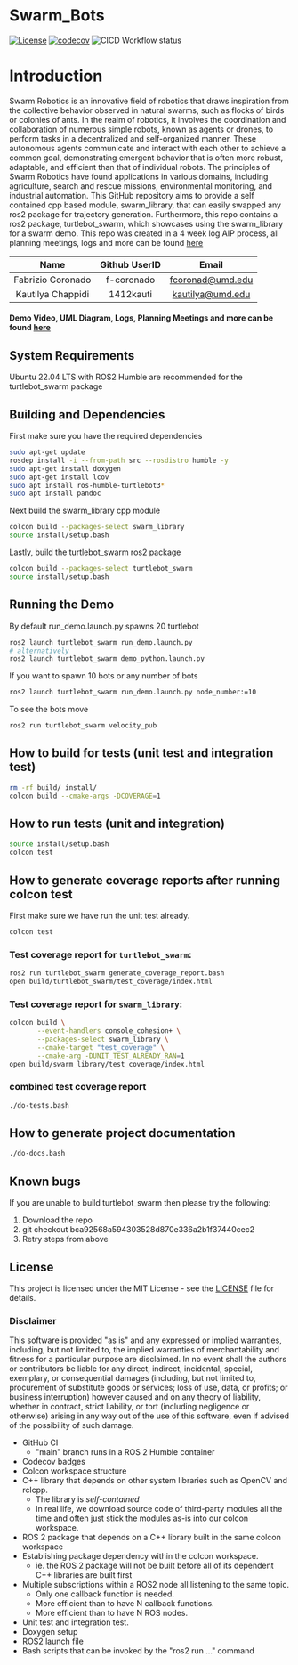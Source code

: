 # Swarm_Bots

[![License](https://img.shields.io/badge/license-MIT-blue.svg)](LICENSE)
[![codecov](https://codecov.io/gh/f-coronado/swarm_bots/branch/main/graph/badge.svg)](https://codecov.io/gh/f-coronado/swarm_bots)
![CICD Workflow status](https://github.com/f-coronado/swarm_bots/actions/workflows/run-unit-test-and-upload-codecov.yml/badge.svg)


# Introduction
Swarm Robotics is an innovative field of robotics that draws inspiration from the collective behavior observed in natural swarms, such as flocks of birds or colonies of ants. In the realm of robotics, it involves the coordination and collaboration of numerous simple robots, known as agents or drones, to perform tasks in a decentralized and self-organized manner. These autonomous agents communicate and interact with each other to achieve a common goal, demonstrating emergent behavior that is often more robust, adaptable, and efficient than that of individual robots. The principles of Swarm Robotics have found applications in various domains, including agriculture, search and rescue missions, environmental monitoring, and industrial automation. This GitHub repository aims to provide a self contained cpp based module, swarm_library, that can easily swapped any ros2 package for trajectory generation. Furthermore, this repo contains a ros2 package, turtlebot_swarm, which showcases using the swarm_library for a swarm demo. This repo was created in a 4 week log AIP process, all planning meetings, logs and more can be found [here](https://drive.google.com/drive/folders/1ltB3tIcugKpeDje7qDEQy7WUJzHPNTlJ?usp=sharing)

|Name|Github UserID|Email|
|:---:|:---:|:---:|
|Fabrizio Coronado|f-coronado|fcoronad@umd.edu|
|Kautilya Chappidi|1412kauti|kautilya@umd.edu|


#### Demo Video, UML Diagram, Logs, Planning Meetings and more can be found [here](https://drive.google.com/drive/folders/1ltB3tIcugKpeDje7qDEQy7WUJzHPNTlJ?usp=sharing)


## System Requirements
Ubuntu 22.04 LTS with ROS2 Humble are recommended for the turtlebot_swarm package

## Building and Dependencies
First make sure you have the required dependencies
```bash
sudo apt-get update
rosdep install -i --from-path src --rosdistro humble -y
sudo apt-get install doxygen
sudo apt-get install lcov
sudo apt install ros-humble-turtlebot3*
sudo apt install pandoc
```
Next build the swarm_library cpp module
```bash
colcon build --packages-select swarm_library
source install/setup.bash
```
Lastly, build the turtlebot_swarm ros2 package
```bash
colcon build --packages-select turtlebot_swarm
source install/setup.bash
```

## Running the Demo
By default run_demo.launch.py spawns 20 turtlebot
```bash
ros2 launch turtlebot_swarm run_demo.launch.py 
# alternatively
ros2 launch turtlebot_swarm demo_python.launch.py
```
If you want to spawn 10 bots or any number of bots
```bash
ros2 launch turtlebot_swarm run_demo.launch.py node_number:=10 
```
To see the bots move
```bash
ros2 run turtlebot_swarm velocity_pub
```

## How to build for tests (unit test and integration test)

```bash
rm -rf build/ install/
colcon build --cmake-args -DCOVERAGE=1
```

## How to run tests (unit and integration)

```bash
source install/setup.bash
colcon test
```

## How to generate coverage reports after running colcon test

First make sure we have run the unit test already.

```bash
colcon test
```

### Test coverage report for `turtlebot_swarm`:

``` bash
ros2 run turtlebot_swarm generate_coverage_report.bash
open build/turtlebot_swarm/test_coverage/index.html
```

### Test coverage report for `swarm_library`:

``` bash
colcon build \
       --event-handlers console_cohesion+ \
       --packages-select swarm_library \
       --cmake-target "test_coverage" \
       --cmake-arg -DUNIT_TEST_ALREADY_RAN=1
open build/swarm_library/test_coverage/index.html
```

### combined test coverage report

``` bash
./do-tests.bash
```

## How to generate project documentation
``` bash
./do-docs.bash
```

## Known bugs
If you are unable to build turtlebot_swarm then please try the following:
1. Download the repo
2. git checkout bca92568a594303528d870e336a2b1f37440cec2
3. Retry steps from above

## License

This project is licensed under the MIT License - see the [LICENSE](LICENSE) file for details.

### Disclaimer

This software is provided "as is" and any expressed or implied warranties, including, but not limited to, the implied warranties of merchantability and fitness for a particular purpose are disclaimed. In no event shall the authors or contributors be liable for any direct, indirect, incidental, special, exemplary, or consequential damages (including, but not limited to, procurement of substitute goods or services; loss of use, data, or profits; or business interruption) however caused and on any theory of liability, whether in contract, strict liability, or tort (including negligence or otherwise) arising in any way out of the use of this software, even if advised of the possibility of such damage.

  - GitHub CI
    - "main" branch runs in a ROS 2 Humble container
  - Codecov badges
  - Colcon workspace structure
  - C++ library that depends on other system libraries such as OpenCV and rclcpp.
    - The library is *self-contained*
    - In real life, we download source code of third-party modules all
      the time and often just stick the modules as-is into our colcon
      workspace.
  - ROS 2 package that depends on a C++ library built in the same colcon workspace
  - Establishing package dependency within the colcon workspace.
    - ie. the ROS 2 package will not be built before all of its dependent C++ libraries are built first
  - Multiple subscriptions within a ROS2 node all listening to the same topic.
    - Only one callback function is needed.
    - More efficient than to have N callback functions.
    - More efficient than to have N ROS nodes.
  - Unit test and integration test.
  - Doxygen setup
  - ROS2 launch file
  - Bash scripts that can be invoked by the "ros2 run ..." command